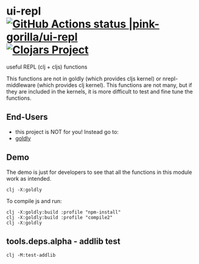 # ui-repl [![GitHub Actions status |pink-gorilla/ui-repl](https://github.com/pink-gorilla/ui-repl/workflows/CI/badge.svg)](https://github.com/pink-gorilla/ui-repl/actions?workflow=CI)[![Clojars Project](https://img.shields.io/clojars/v/org.pinkgorilla/ui-repl.svg)](https://clojars.org/org.pinkgorilla/ui-repl)

useful REPL (clj + cljs) functions

This functions are not in goldly (which provides cljs kernel) or nrepl-middleware (which provides clj kernel).
This functions are not many, but if they are included in the kernels, it is more difficult to
test and fine tune the functions.

## End-Users
- this project is NOT for you! Instead go to:
- [goldly](https://github.com/pink-gorilla/goldly)

## Demo

The demo is just for developers to see that all the functions in this module work as intended.

```
clj -X:goldly
```

To compile js and run:
```
clj -X:goldly:build :profile "npm-install"
clj -X:goldly:build :profile "compile2"
clj -X:goldly
```



## tools.deps.alpha - addlib test

`clj -M:test-addlib`

